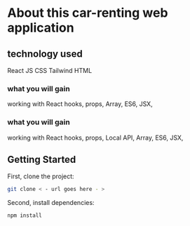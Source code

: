 #  About this car-renting web application

## technology used
React JS
CSS
Tailwind
HTML


### what you will gain
working with React hooks,
props,
Array,
ES6,
JSX,

### what you will gain
working with React hooks,
props,
Local API,
Array,
ES6,
JSX,

## Getting Started

First, clone the project:

```bash
git clone < - url goes here - >
```

Second, install dependencies:
```bash
npm install
```